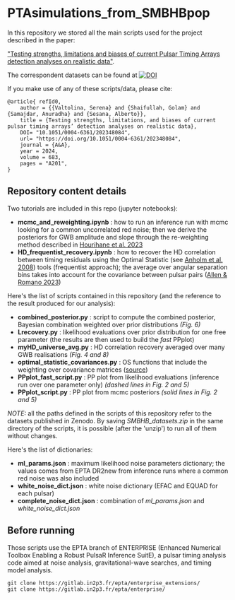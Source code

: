 # PTAsimulations_from_SMBHBpop

In this repository we stored all the main scripts used for the project described in the paper:

["Testing strengths, limitations and biases of current Pulsar Timing Arrays detection analyses on realistic data"](https://arxiv.org/abs/2309.13117).

The correspondent datasets can be found at  [![DOI](https://zenodo.org/badge/DOI/10.5281/zenodo.10276364.svg)](https://doi.org/10.5281/zenodo.10276364)

If you make use of any of these scripts/data, please cite:
```
@article{ refId0,
	author = {{Valtolina, Serena} and {Shaifullah, Golam} and {Samajdar, Anuradha} and {Sesana, Alberto}},
	title = {Testing strengths, limitations, and biases of current pulsar timing arrays’ detection analyses on realistic data},
	DOI= "10.1051/0004-6361/202348084",
	url= "https://doi.org/10.1051/0004-6361/202348084",
	journal = {A&A},
	year = 2024,
	volume = 683,
	pages = "A201",
}
```

## Repository content details

Two tutorials are included in this repo (jupyter notebooks):

- **mcmc_and_reweighting.ipynb** : how to run an inference run with mcmc looking for a common uncorrelated red noise; then we derive the posteriors for GWB amplitude and slope through the re-weighting method described in [Hourihane et al. 2023](https://arxiv.org/abs/2212.06276)
- **HD_frequentist_recovery.ipynb** : how to recover the HD correlation between timing residuals using the Optimal Statistic (see [Anholm et al. 2008](https://arxiv.org/abs/0809.0701)) tools (frequentist approach); the average over angular separation bins takes into account for the covariance between pulsar pairs ([Allen & Romano 2023](https://arxiv.org/abs/2208.07230))

Here's the list of scripts contained in this repository (and the reference to the result produced for our analysis):

- **combined_posterior.py** : script to compute the combined posterior, Bayesian combination weighted over prior distributions *(Fig. 6)*
- **Lrecovery.py** : likelihood evaluations over prior distribution for one free parameter (the results are then used to build the *fast* PPplot)
- **myHD_universe_avg.py** : HD correlation recovery averaged over many GWB realisations *(Fig. 4 and 8)*
- **optimal_statistic_covariances.py** : OS functions that include the weighting over covariance matrices ([source](https://gitlab.com/IPTA/ng_15yr_gwb_analysis_code/-/blob/main/prelim_code/optimal_statistic_covariances.py))
- **PPplot_fast_script.py** : PP plot from likelihood evaluations (inference run over one parameter only) *(dashed lines in Fig. 2 and 5)*
- **PPplot_script.py** : PP plot from mcmc posteriors *(solid lines in Fig. 2 and 5)*

*NOTE:* all the paths defined in the scripts of this repository refer to the datasets published in Zenodo. By saving *SMBHB_datasets.zip* in the same directory of the scripts, it is possible (after the 'unzip') to run all of them without changes.

Here's the list of dictionaries:

- **ml_params.json** : maximum likelihood noise parameters dictionary; the values comes from EPTA DR2new from inference runs where a common red noise was also included
- **white_noise_dict.json** : white noise dictionary (EFAC and EQUAD for each pulsar)
- **complete_noise_dict.json** : combination of *ml_params.json* and *white_noise_dict.json*

## Before running

Those scripts use the EPTA branch of ENTERPRISE (Enhanced Numerical Toolbox Enabling a Robust PulsaR Inference SuitE), a pulsar timing analysis code aimed at noise analysis, gravitational-wave searches, and timing model analysis.
```
git clone https://gitlab.in2p3.fr/epta/enterprise_extensions/
git clone https://gitlab.in2p3.fr/epta/enterprise/
```


